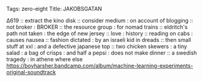 Tags: zero-eight
Title: JAKOBSGATAN 
  
∆619 :: extract the kino disk :: consider medium : on account of blogging :: not broker : BROKER :: the resource group : for nomad trains :: eldritch's path not taken : the edge of new jersey :: love : history :: reading on cabs : causes nausea :: fashion dictated : by an israeli kid in dreads :: then small stuff at xxl : and a defective japanese top :: two chicken skewers : a tiny salad : a bag of crisps : and half a pepsi : does not make dinner :: a swedish tragedy : in athene where else  
<https://boyharsher.bandcamp.com/album/machine-learning-experiments-original-soundtrack>  
